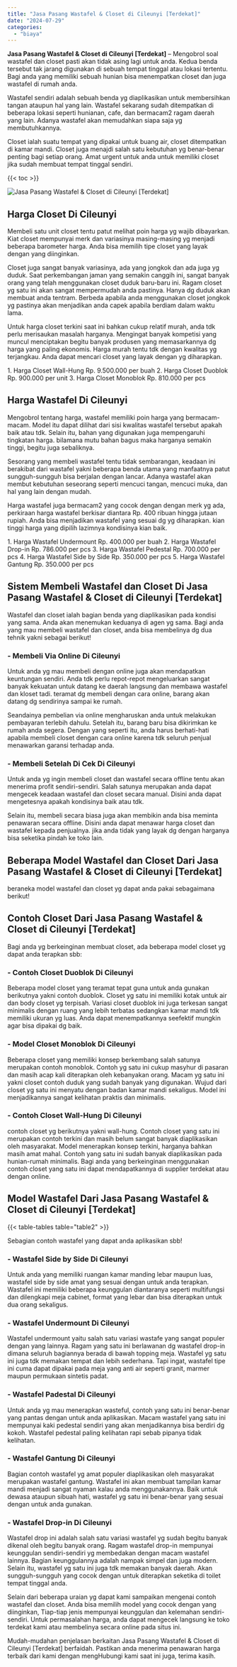 ```yaml
---
title: "Jasa Pasang Wastafel & Closet di Cileunyi [Terdekat]"
date: "2024-07-29"
categories: 
  - "biaya"
---
```


**Jasa Pasang Wastafel & Closet di Cileunyi \[Terdekat\]** – Mengobrol soal wastafel dan closet pasti akan tidak asing lagi untuk anda. Kedua benda tersebut tak jarang digunakan di sebuah tempat tinggal atau lokasi tertentu. Bagi anda yang memiliki sebuah hunian bisa menempatkan closet dan juga wastafel di rumah anda.

Wastafel sendiri adalah sebuah benda yg diaplikasikan untuk membersihkan tangan ataupun hal yang lain. Wastafel sekarang sudah ditempatkan di beberapa lokasi seperti hunianan, cafe, dan bermacam2 ragam daerah yang lain. Adanya wastafel akan memudahkan siapa saja yg membutuhkannya.

Closet ialah suatu tempat yang dipakai untuk buang air, closet ditempatkan di kamar mandi. Closet juga menajdi salah satu kebutuhan yg benar-benar penting bagi setiap orang. Amat urgent untuk anda untuk memiliki closet jika sudah membuat tempat tinggal sendiri.

{{< toc >}}

![Jasa Pasang Wastafel & Closet di Cileunyi [Terdekat]](/images/wastafel-closet-murah23.png)

## Harga Closet Di Cileunyi

Membeli satu unit closet tentu patut melihat poin harga yg wajib dibayarkan. Kiat closet mempunyai merk dan variasinya masing-masing yg menjadi beberapa barometer harga. Anda bisa memilih tipe closet yang layak dengan yang diinginkan.

Closet juga sangat banyak variasinya, ada yang jongkok dan ada juga yg duduk. Saat perkembangan jaman yang semakin canggih ini, sangat banyak orang yang telah menggunakan closet duduk baru-baru ini. Ragam closet yg satu ini akan sangat mempermudah anda pastinya. Hanya dg duduk akan membuat anda tentram. Berbeda apabila anda menggunakan closet jongkok yg pastinya akan menjadikan anda capek apabila berdiam dalam waktu lama.

Untuk harga closet terkini saat ini bahkan cukup relatif murah, anda tdk perlu merisaukan masalah harganya. Mengingat banyak kompetisi yang muncul menciptakan begitu banyak produsen yang memasarkannya dg harga yang paling ekonomis. Harga murah tentu tdk dengan kwalitas yg terjangkau. Anda dapat mencari closet yang layak dengan yg diharapkan.

1\. Harga Closet Wall-Hung Rp. 9.500.000 per buah 2. Harga Closet Duoblok Rp. 900.000 per unit 3. Harga Closet Monoblok Rp. 810.000 per pcs

## Harga Wastafel Di Cileunyi

Mengobrol tentang harga, wastafel memiliki poin harga yang bermacam-macam. Model itu dapat dilihat dari sisi kwalitas wastafel tersebut apakah baik atau tdk. Selain itu, bahan yang digunakan juga mempengaruhi tingkatan harga. bilamana mutu bahan bagus maka harganya semakin tinggi, begitu juga sebaliknya.

Sesorang yang membeli wastafel tentu tidak sembarangan, keadaan ini berakibat dari wastafel yakni beberapa benda utama yang manfaatnya patut sungguh-sungguh bisa berjalan dengan lancar. Adanya wastafel akan membut kebutuhan seseorang seperti mencuci tangan, mencuci muka, dan hal yang lain dengan mudah.

Harga wastafel juga bermacam2 yang cocok dengan dengan merk yg ada, perkiraan harga wastafel berkisar diantara Rp. 400 ribuan hingga jutaan rupiah. Anda bisa menjadikan wastafel yang sesuai dg yg diharapkan. kian tinggi harga yang dipilih lazimnya kondisinya kian baik.

1\. Harga Wastafel Undermount Rp. 400.000 per buah 2. Harga Wastafel Drop-in Rp. 786.000 per pcs 3. Harga Wastafel Pedestal Rp. 700.000 per pcs 4. Harga Wastafel Side by Side Rp. 350.000 per pcs 5. Harga Wastafel Gantung Rp. 350.000 per pcs

## Sistem Membeli Wastafel dan Closet Di Jasa Pasang Wastafel & Closet di Cileunyi \[Terdekat\]

Wastafel dan closet ialah bagian benda yang diaplikasikan pada kondisi yang sama. Anda akan menemukan keduanya di agen yg sama. Bagi anda yang mau membeli wastafel dan closet, anda bisa membelinya dg dua tehnik yakni sebagai berikut!

### \- Membeli Via Online Di Cileunyi

Untuk anda yg mau membeli dengan online juga akan mendapatkan keuntungan sendiri. Anda tdk perlu repot-repot mengeluarkan sangat banyak kekuatan untuk datang ke daerah langsung dan membawa wastafel dan kloset tadi. teramat dg membeli dengan cara online, barang akan datang dg sendirinya sampai ke rumah.

Seandainya pembelian via online mengharuskan anda untuk melakukan pembayaran terlebih dahulu. Setelah itu, barang baru bisa dikirimkan ke rumah anda segera. Dengan yang seperti itu, anda harus berhati-hati apabila membeli closet dengan cara online karena tdk seluruh penjual menawarkan garansi terhadap anda.

### \- Membeli Setelah Di Cek Di Cileunyi

Untuk anda yg ingin membeli closet dan wastafel secara offline tentu akan menerima profit sendiri-sendiri. Salah satunya merupakan anda dapat mengecek keadaan wastafel dan closet secara manual. Disini anda dapat mengetesnya apakah kondisinya baik atau tdk.

Selain itu, membeli secara biasa juga akan membikin anda bisa meminta penawaran secara offline. Disini anda dapat menawar harga closet dan wastafel kepada penjualnya. jika anda tidak yang layak dg dengan harganya bisa seketika pindah ke toko lain.

## Beberapa Model Wastafel dan Closet Dari Jasa Pasang Wastafel & Closet di Cileunyi \[Terdekat\]

beraneka model wastafel dan closet yg dapat anda pakai sebagaimana berikut!

## Contoh Closet Dari Jasa Pasang Wastafel & Closet di Cileunyi \[Terdekat\]

Bagi anda yg berkeinginan membuat closet, ada beberapa model closet yg dapat anda terapkan sbb:

### \- Contoh Closet Duoblok Di Cileunyi

Beberapa model closet yang teramat tepat guna untuk anda gunakan berikutnya yakni contoh duoblok. Closet yg satu ini memiliki kotak untuk air dan body closet yg terpisah. Variasi closet duoblok ini juga terkesan sangat minimalis dengan ruang yang lebih terbatas sedangkan kamar mandi tdk memiliki ukuran yg luas. Anda dapat menempatkannya seefektif mungkin agar bisa dipakai dg baik.

### \- Model Closet Monoblok Di Cileunyi

Beberapa closet yang memiliki konsep berkembang salah satunya merupakan contoh monoblok. Contoh yg satu ini cukup masyhur di pasaran dan masih acap kali diterapkan oleh kebanyakan orang. Macam yg satu ini yakni closet contoh duduk yang sudah banyak yang digunakan. Wujud dari closet yg satu ini menyatu dengan badan kamar mandi sekaligus. Model ini menjadikannya sangat kelihatan praktis dan minimalis.

### \- Contoh Closet Wall-Hung Di Cileunyi

contoh closet yg berikutnya yakni wall-hung. Contoh closet yang satu ini merupakan contoh terkini dan masih belum sangat banyak diaplikasikan oleh masyarakat. Model menerapkan konsep terkini, harganya bahkan masih amat mahal. Contoh yang satu ini sudah banyak diaplikasikan pada hunian-rumah minimalis. Bagi anda yang berkeinginan menggunakan contoh closet yang satu ini dapat mendapatkannya di supplier terdekat atau dengan online.

## Model Wastafel Dari Jasa Pasang Wastafel & Closet di Cileunyi \[Terdekat\]

{{< table-tables table="table2" >}}

Sebagian contoh wastafel yang dapat anda aplikasikan sbb!

### \- Wastafel Side by Side Di Cileunyi

Untuk anda yang memiliki ruangan kamar manding lebar maupun luas, wastafel side by side amat yang sesuai dengan untuk anda terapkan. Wastafel ini memiliki beberapa keunggulan diantaranya seperti multifungsi dan dilengkapi meja cabinet, format yang lebar dan bisa diterapkan untuk dua orang sekaligus.

### \- Wastafel Undermount Di Cileunyi

Wastafel undermount yaitu salah satu variasi wastafe yang sangat populer dengan yang lainnya. Ragam yang satu ini berlawanan dg wastafel drop-in dimana seluruh bagiannya berada di bawah topping meja. Wastafel yg satu ini juga tdk memakan tempat dan lebih sederhana. Tapi ingat, wastafel tipe ini cuma dapat dipakai pada meja yang anti air seperti granit, marmer maupun permukaan sintetis padat.

### \- Wastafel Padestal Di Cileunyi

Untuk anda yg mau menerapkan wasteful, contoh yang satu ini benar-benar yang pantas dengan untuk anda aplikasikan. Macam wastafel yang satu ini mempunyai kaki pedestal sendiri yang akan menjadikannya bisa berdiri dg kokoh. Wastafel pedestal paling kelihatan rapi sebab pipanya tidak kelihatan.

### \- Wastafel Gantung Di Cileunyi

Bagian contoh wastafel yg amat populer diaplikasikan oleh masyarakat merupakan wastafel gantung. Wastafel ini akan membuat tampilan kamar mandi menjadi sangat nyaman kalau anda menggunakannya. Baik untuk dewasa ataupun sibuah hati, wastafel yg satu ini benar-benar yang sesuai dengan untuk anda gunakan.

### \- Wastafel Drop-in Di Cileunyi

Wastafel drop ini adalah salah satu variasi wastafel yg sudah begitu banyak dikenal oleh begitu banyak orang. Ragam wastafel drop-in mempunyai keunggulan sendiri-sendiri yg membedakan dengan macam wastafel lainnya. Bagian keunggulannya adalah nampak simpel dan juga modern. Selain itu, wastafel yg satu ini juga tdk memakan banyak daerah. Akan sungguh-sungguh yang cocok dengan untuk diterapkan seketika di toilet tempat tinggal anda.

Selain dari beberapa uraian yg dapat kami sampaikan mengenai contoh wastafel dan closet. Anda bisa memilih model yang cocok dengan yang diinginkan, Tiap-tiap jenis mempunyai keunggulan dan kelemahan sendiri-sendiri. Untuk permasalahan harga, anda dapat mengecek langsung ke toko terdekat kami atau membelinya secara online pada situs ini.

Mudah-mudahan penjelasan berkaitan Jasa Pasang Wastafel & Closet di Cileunyi \[Terdekat\] berfaidah. Pastikan anda menerima penawaran harga terbaik dari kami dengan mengHubungi kami saat ini juga, terima kasih.
